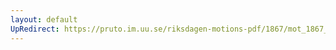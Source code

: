 ```yaml
---
layout: default
UpRedirect: https://pruto.im.uu.se/riksdagen-motions-pdf/1867/mot_1867__ak__193.pdf
---
```

